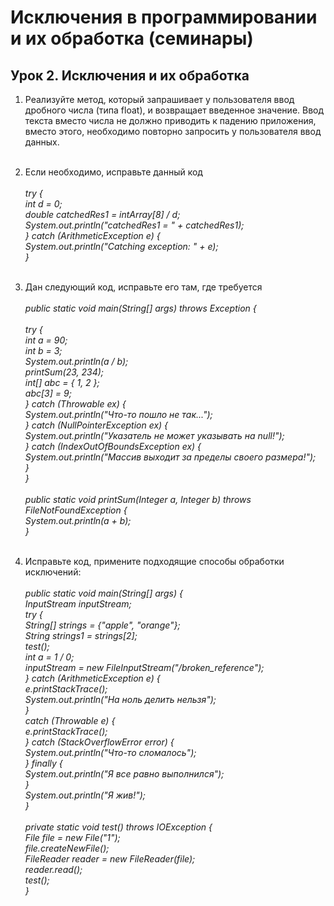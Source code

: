 # Исключения в программировании и их обработка (семинары)
## Урок 2. Исключения и их обработка


1. Реализуйте метод, который запрашивает у пользователя ввод дробного числа (типа float), и возвращает введенное значение. Ввод текста вместо числа не должно приводить к падению приложения, вместо этого, необходимо повторно запросить у пользователя ввод данных. <br><br>
2. Если необходимо, исправьте данный код
   *<br><br> try {
   <br> int d = 0;
   <br> double catchedRes1 = intArray[8] / d;
   <br> System.out.println("catchedRes1 = " + catchedRes1);
   <br> } catch (ArithmeticException e) {
   <br> System.out.println("Catching exception: " + e);
   <br> }* <br><br>
3. Дан следующий код, исправьте его там, где требуется
   *<br><br> public static void main(String[] args) throws Exception {
   <br><br> try {
   <br> int a = 90;
   <br> int b = 3;
   <br> System.out.println(a / b);
   <br> printSum(23, 234);
   <br> int[] abc = { 1, 2 };
   <br> abc[3] = 9;
   <br> } catch (Throwable ex) {
   <br> System.out.println("Что-то пошло не так...");
   <br> } catch (NullPointerException ex) {
   <br> System.out.println("Указатель не может указывать на null!");
   <br> } catch (IndexOutOfBoundsException ex) {
   <br> System.out.println("Массив выходит за пределы своего размера!");
   <br> }
   <br> }
   <br><br> public static void printSum(Integer a, Integer b) throws FileNotFoundException {
   <br> System.out.println(a + b);
   <br> }* <br><br>

4. Исправьте код, примените подходящие способы обработки исключений:
*<br><br> public static void main(String[] args) {
<br> InputStream inputStream;
<br> try {
<br> String[] strings = {"apple", "orange"};
<br> String strings1 = strings[2];
<br> test();
<br> int a = 1 / 0;
<br> inputStream = new FileInputStream("/broken_reference");
<br> } catch (ArithmeticException e) {
<br> e.printStackTrace();
<br> System.out.println("На ноль делить нельзя");
<br> }
<br> catch (Throwable e) {
<br> e.printStackTrace();
<br> } catch (StackOverflowError error) {
<br> System.out.println("Что-то сломалось");
<br> } finally {
<br> System.out.println("Я все равно выполнился");
<br> }
<br> System.out.println("Я жив!");
<br> }
<br><br> private static void test() throws IOException {
<br> File file = new File("1");
<br> file.createNewFile();
<br> FileReader reader = new FileReader(file);
<br> reader.read();
<br> test();
<br> }* 
